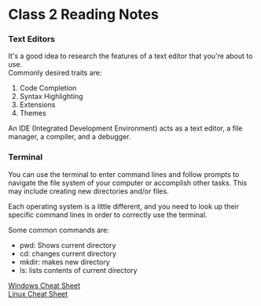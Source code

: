 # Class 2 Reading Notes

### Text Editors

It's a good idea to research the features of a text editor that you're about to use. <br>
Commonly desired traits are:

1. Code Completion
2. Syntax Highlighting
3. Extensions
4. Themes

An IDE (Integrated Development Environment) acts as a text editor, a file manager, a compiler, and a debugger.

### Terminal

You can use the terminal to enter command lines and follow prompts to navigate the file system of your computer or accomplish other tasks.
This may include creating new directories and/or files.

Each operating system is a little different, and you need to look up their specific command lines in order to correctly use the terminal.

Some common commands are:

- pwd: Shows current directory
- cd: changes current directory
- mkdir: makes new directory
- ls: lists contents of current directory

[Windows Cheat Sheet](http://www.cs.columbia.edu/~sedwards/classes/2017/1102-spring/Command%20Prompt%20Cheatsheet.pdf)<br>
[Linux Cheat Sheet](https://www.guru99.com/linux-commands-cheat-sheet.html)
